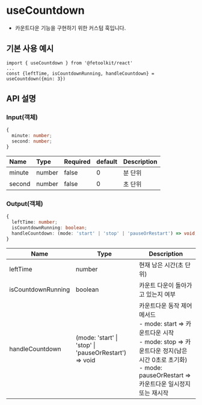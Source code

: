 # useCountdown

- 카운트다운 기능을 구현하기 위한 커스텀 훅입니다.

## 기본 사용 예시

```tsx
import { useCountdown } from '@fetoolkit/react'
...
const {leftTime, isCountdownRunning, handleCountdown} = useCountdown({min: 3})
```

## API 설명

### Input(객체)

```typescript
{
  minute: number;
  second: number;
}
```

| Name   | Type   | Required | default | Description |
| :----- | :----- | :------- | :------ | :---------- |
| minute | number | false    | 0       | 분 단위     |
| second | number | false    | 0       | 초 단위     |

### Output(객체)

```typescript
{
  leftTime: number;
  isCountdownRunning: boolean;
  handleCountdown: (mode: 'start' | 'stop' | 'pauseOrRestart') => void;
}
```

| Name               | Type                                                  | Description                                                                                                                                                                             |
| ------------------ | ----------------------------------------------------- | --------------------------------------------------------------------------------------------------------------------------------------------------------------------------------------- |
| leftTime           | number                                                | 현재 남은 시간(초 단위)                                                                                                                                                                 |
| isCountdownRunning | boolean                                               | 카운트 다운이 돌아가고 있는지 여부                                                                                                                                                      |
| handleCountdown    | (mode: 'start' \| 'stop' \| 'pauseOrRestart') => void | 카운트다운 동작 제어 메서드 <br>- mode: start => 카운트다운 시작<br>- mode: stop => 카운트다운 정지(남은시간 0초로 초기화)<br>- mode: pauseOrRestart => 카운트다운 일시정지 또는 재시작 |
